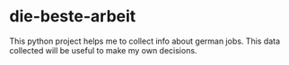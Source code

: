 # die-beste-arbeit
This python project helps me to collect info about german jobs. This data collected will be useful to make my own decisions.
